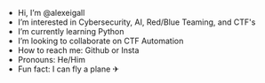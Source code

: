 -  Hi, I’m @alexeigall
-  I’m interested in Cybersecurity, AI, Red/Blue Teaming, and CTF's
-  I’m currently learning Python
-  I’m looking to collaborate on CTF Automation
-  How to reach me: Github or Insta
-  Pronouns: He/Him
-  Fun fact: I can fly a plane ✈

<!---
alexeigall/alexeigall is a ✨ special ✨ repository because its `README.md` (this file) appears on your GitHub profile.
You can click the Preview link to take a look at your changes.
--->
